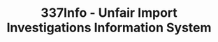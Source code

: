 ---
layout: default
bigquery: https://console.cloud.google.com/bigquery?p=patents-public-data&d=usitc_investigations&page=dataset&project=sheets-management-319211
citation: US International Trade Commission 337Info Unfair Import Investigations Information
  System
contributors: US International Trade Comission
cost: None
description: US International Trade Commission 337Info Unfair Import Investigations
  Information System contains data on investigations done under Section 337. Section
  337 declares the infringement of certain statutory intellectual property rights
  and other forms of unfair competition in import trade to be unlawful practices.
  Most Section 337 investigations involve allegations of patent or registered trademark
  infringement.
documentation: FAQ and tutorial available on the site
last_edit: 04/07/2022, 20:44:02
location: https://pubapps2.usitc.gov/337external/
maintained_by: US International Trade Comission
schema_fields:
- teoProceedingInvolved
- gcAttorney
- actualStartDateEvidHear
- cafcAppeals
- markmanHearing
- scheduledStartDateEvidHear
- ouiiParticipation
- currentStatus
- title
- id
- finalIdOnViolationDue
- patentNumbers
- finalDetViolation
- publication_number
- targetDate
- investigationType
- actualEndDateEvidHear
- patentNumber
- teoIdDueDate
- internalRemand
- dateCreated
- invUnfairAct
- trademarkNumbers
- teoReliefGranted
- docketNo
- ouiiAttorney
- htsNumbers
- finalDetNoViolation
- dateComplaintFiled
- investigationNo
- investigationTermDate
- dateOfPublicationFrNotice
- copyrightNumbers
- lastUpdated
- endDateMarkmanHearing
- issueDateOtherNonFinal
- complainant
- aljAssigned
- finalIdOnViolationIssue
- scheduledEndDateEvidHear
- currentActiveALJ
- teoIdIssueDate
- startDateMarkmanHearing
- respondent
shortname: unfair_import_investigations
tags:
- import
- legal
- trade
timeframe: 2008-2021 (prior to 2008 downloadable as a JSON file)
title: 337Info - Unfair Import Investigations Information System
uuid: 2721f5ec-e599-4890-9265-9706719fc71e
---